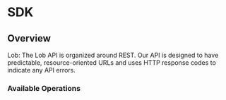 # SDK


## Overview

Lob: The Lob API is organized around REST. Our API is designed to have predictable, resource-oriented URLs and uses HTTP response codes to indicate any API errors. <p>


### Available Operations


